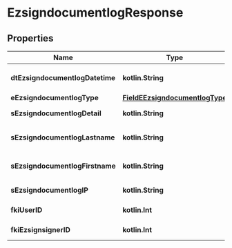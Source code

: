 
# EzsigndocumentlogResponse

## Properties
| Name | Type | Description | Notes |
| ------------ | ------------- | ------------- | ------------- |
| **dtEzsigndocumentlogDatetime** | **kotlin.String** | The date and time at which the event was logged |  |
| **eEzsigndocumentlogType** | [**FieldEEzsigndocumentlogType**](FieldEEzsigndocumentlogType.md) |  |  |
| **sEzsigndocumentlogDetail** | **kotlin.String** | The detail of the Ezsigndocumentlog |  |
| **sEzsigndocumentlogLastname** | **kotlin.String** | The last name of the User or Ezsignsigner |  |
| **sEzsigndocumentlogFirstname** | **kotlin.String** | The first name of the User or Ezsignsigner |  |
| **sEzsigndocumentlogIP** | **kotlin.String** | Represent an IP address. |  |
| **fkiUserID** | **kotlin.Int** | The unique ID of the User |  [optional] |
| **fkiEzsignsignerID** | **kotlin.Int** | The unique ID of the Ezsignsigner |  [optional] |



